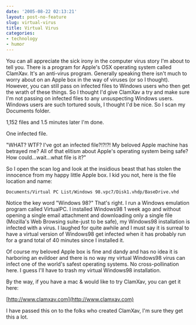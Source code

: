 ```yaml
---
date: '2005-08-22 02:13:21'
layout: post-no-feature
slug: virtual-virus
title: Virtual Virus
categories:
- technology
- humor
---
```


You can all appreciate the sick irony in the computer virus story I'm about to tell you. There is a program for Apple's OSX operating system called ClamXav. It's an anti-virus program. Generally speaking there isn't much to worry about on an Apple box in the way of viruses (or so I thought). However, you can still pass on infected files to Windows users who then get the wrath of these things. So I thought I'd give ClamXav a try and make sure I'm not passing on infected files to any unsuspecting Windows users. Windows users are such tortured souls, I thought I'd be nice. So I scan my Documents folder. 

1,152 files and 1.5 minutes later I'm done.

One infected file.

"WHAT? WTF? I've got an infected file?!?!?! My beloved Apple machine has betrayed me? All of that elitism about Apple's operating system being safe? How could...wait...what file is it?"

So I open the scan log and look at the insidious beast that has stolen the innocence from my happy little Apple box. I kid you not, here is the file location and name:

`Documents/Virtual PC List/Windows 98.vpc7/Disk1.vhdp/BaseDrive.vhd`

Notice the key word "Windows 98?" That's right. I run a Windows emulation program called VirtualPC. I installed Windows98 1 week ago and without opening a single email attachment and downloading only a single file (Mozilla's Web Browsing suite-just to be safe), my Windows98 installation is infected with a virus. I laughed for quite awhile and I must say it is surreal to have a virtual version of Windows98 get infected when it has probably run for a grand total of 40 minutes since I installed it.

Of course my beloved Apple box is fine and dandy and has no idea it is harboring an evildoer and there is no way my virtual Windows98 virus can infect one of the world's safest operating systems. No cross-pollination here. I guess I'll have to trash my virtual Windows98 installation.

By the way, if you have a mac & would like to try ClamXav, you can get it here:

[http://www.clamxav.com](http://www.clamxav.com)

I have passed this on to the folks who created ClamXav, I'm sure they get this a lot.